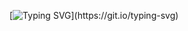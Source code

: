 [![Typing SVG](https://readme-typing-svg.demolab.com?font=Lilita+One&weight=500&size=30&pause=1000&color=FF79C6&center=true&multiline=true&random=false&width=600&height=100&lines=Hello%2C+my+name+is+Dovydas!)](https://git.io/typing-svg)
